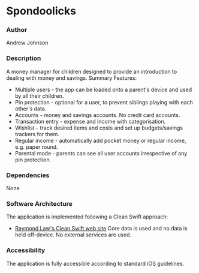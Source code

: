 #  Spondoolicks

### Author
Andrew Johnson

### Description
A money manager for children designed to provide an introduction to dealing with money and
savings.  Summary Features:
* Multiple users - the app can be loaded onto a parent's device and used by all their children.
* Pin protection - optional for a user, to prevent siblings playing with each other's data.
* Accounts - money and savings accounts.  No credit card accounts.
* Transaction entry - expense and income with categorisation.
* Wishlist - track desired items and costs and set up budgets/savings trackers for them.
* Regular income - automatically add pocket money or regular income, e.g. paper round.
* Parental mode - parents can see all user accounts irrespective of any pin protection.

### Dependencies
None

### Software Architecture
The application is implemented following a Clean Swift approach:
* [Raymond Law's Clean Swift web site](https://clean-swift.com "Clean Swift web site")
Core data is used and no data is held off-device.  No external services are used.

### Accessibility
The application is fully accessible according to standard iOS guidelines.
